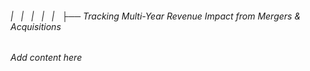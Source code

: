 ###### |   |   |   |   |   ├── Tracking Multi-Year Revenue Impact from Mergers & Acquisitions

*Add content here*
